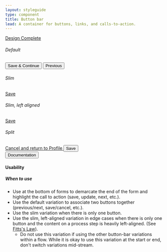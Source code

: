 ```yaml
---
layout: styleguide
type: component
title: Button bar
lead: A container for buttons, links, and calls-to-action.
---
```


<a href="{{ site.baseurl }}/getting-started/#maturity" class="usa-label maturity design_complete">
  Design Complete
</a>

<div class="preview">
  <h6 class="usa-heading-alt">Default</h6>
  <div class="usajobs-button_bar">
    <div class="usajobs-button_bar__body">
       <button id="save_and_continue" class="usa-button usajobs-button_bar__save">
        Save &amp; Continue
      </button>
      <button id="previous" class="usa-button usa-button-gray">
        Previous
      </button>
    </div>
  </div>

  <h6 class="usa-heading-alt">Slim</h6>
  <div class="usajobs-button_bar--slim">
    <div class="usajobs-button_bar__body">
      <a href="#success" class="usa-button-big usa-button-primary usajobs-button_bar__save">
        Save
      </a>
    </div>
  </div>

  <h6 class="usa-heading-alt">Slim, left aligned</h6>
  <div class="usajobs-button_bar--slim usajobs-button_bar--slim-left">
    <div class="usajobs-button_bar__body">
      <a href="#success" class="usa-button-big usa-button-primary usajobs-button_bar__save">
        Save
      </a>
    </div>
  </div>

  <h6 class="usa-heading-alt">Split</h6>
  <div class="usajobs-button-bar--split">
    <div class="usajobs-button-bar__body">
      <a class="usa-button usa-button-secondary" href="#profile">
        Cancel and return to Profile
      </a>
      <button class="usa-button usajobs-button-bar__save">Save</button>
    </div>
  </div>
</div>

<div class="usa-accordion-bordered usa-accordion-docs">
  <button class="usa-button-unstyled usa-accordion-button"
      aria-expanded="true" aria-controls="doc-0">
    Documentation
  </button>
  <div id="doc-0" class="usa-accordion-content">
    <h4 class="usa-heading">Usability</h4>
    <h5>When to use</h5>
    <ul class="usa-content-list">
      <li>
        Use at the bottom of forms to demarcate the end of the form and highlight the call to action (save, update, next, etc.).
      </li>
      <li>
        Use the default variation to associate two buttons together (previous/next, save/cancel, etc.).
      </li>
      <li>
        Use the slim variation when there is only one button.
      </li>
      <li>
        Use the slim, left-aligned variation in edge cases when there is only one button and the content on a process step is heavily left-aligned. (See <a href="https://en.wikipedia.org/wiki/Fitts%27s_law" title="Definition of Fitts's Law on Wikipedia" target="_blank">Fitts's Law</a>).
        <ul>
          <li>Do not use this variation if using the other button-bar variations within a flow. While it is okay to use this variation at the start or end, don't switch variations mid-stream.</li>
        </ul>
      </li>
    </ul>
  </div>
</div>
